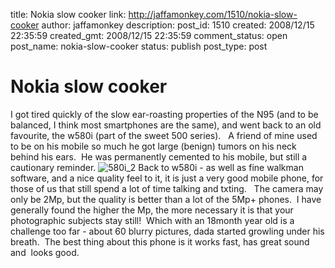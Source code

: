 title: Nokia slow cooker
link: http://jaffamonkey.com/1510/nokia-slow-cooker
author: jaffamonkey
description: 
post_id: 1510
created: 2008/12/15 22:35:59
created_gmt: 2008/12/15 22:35:59
comment_status: open
post_name: nokia-slow-cooker
status: publish
post_type: post

# Nokia slow cooker

I got tired quickly of the slow ear-roasting properties of the N95 (and to be balanced, I think most smartphones are the same), and went back to an old favourite, the w580i (part of the sweet 500 series).   A friend of mine used to be on his mobile so much he got large (benign) tumors on his neck behind his ears.  He was permanently cemented to his mobile, but still a cautionary reminder. ![580i_2](http://www.jaffamonkey.co.uk/wp-content/uploads/580i_2.jpg) Back to w580i - as well as fine walkman software, and a nice quality feel to it, it is just a very good mobile phone, for those of us that still spend a lot of time talking and txting.   The camera may only be 2Mp, but the quality is better than a lot of the 5Mp+ phones.  I have generally found the higher the Mp, the more necessary it is that your photographic subjects stay still!  Which with an 18month year old is a challenge too far - about 60 blurry pictures, dada started growling under his breath.  The best thing about this phone is it works fast, has great sound and  looks good.